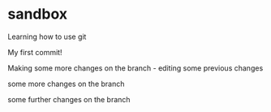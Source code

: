 # sandbox
Learning how to use git

My first commit!

Making some more changes on the branch - editing some previous changes

some more changes on the branch

some further changes on the branch